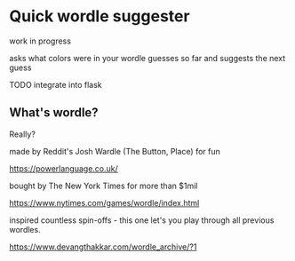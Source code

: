 # Quick wordle suggester
work in progress

asks what colors were in your wordle guesses so far and suggests the next guess

TODO integrate into flask

## What's wordle?
Really? 

made by Reddit's Josh Wardle (The Button, Place) for fun

https://powerlanguage.co.uk/


bought by The New York Times for more than $1mil

https://www.nytimes.com/games/wordle/index.html


inspired countless spin-offs - this one let's you play through all previous wordles.

https://www.devangthakkar.com/wordle_archive/?1